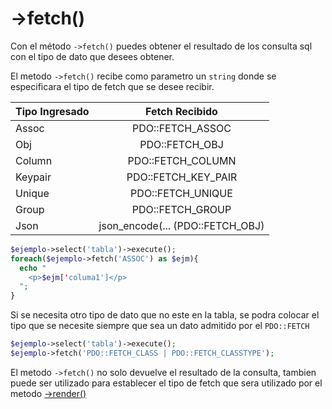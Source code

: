 # ->fetch()

Con el método `->fetch()` puedes obtener el resultado de los consulta sql con el tipo de dato que desees obtener.

El metodo `->fetch()` recibe como parametro un `string` donde se especificara el tipo de fetch que se desee recibir.

|Tipo Ingresado|Fetch Recibido|
|-|:-:|
|Assoc|PDO::FETCH_ASSOC|
|Obj|PDO::FETCH_OBJ|
|Column|PDO::FETCH_COLUMN|
|Keypair|PDO::FETCH_KEY_PAIR|
|Unique|PDO::FETCH_UNIQUE|
|Group|PDO::FETCH_GROUP|
|Json|json_encode(... (PDO::FETCH_OBJ)|

```php
$ejemplo->select('tabla')->execute();
foreach($ejemplo->fetch('ASSOC') as $ejm){
  echo "
    <p>$ejm['columa1']</p>
  ";
}
```
Si se necesita otro tipo de dato que no este en la tabla, se podra colocar el tipo que se necesite siempre que sea un dato admitido por el `PDO::FETCH`

```php
$ejemplo->select('tabla')->execute();
$ejemplo->fetch('PDO::FETCH_CLASS | PDO::FETCH_CLASSTYPE');
```

El metodo `->fetch()` no solo devuelve el resultado de la consulta, tambien puede ser utilizado para establecer el tipo de fetch que sera utilizado por el metodo [->render()](render)